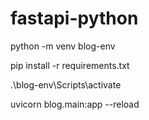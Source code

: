 # fastapi-python

python -m venv blog-env

pip install -r requirements.txt

.\blog-env\Scripts\activate

uvicorn blog.main:app --reload
